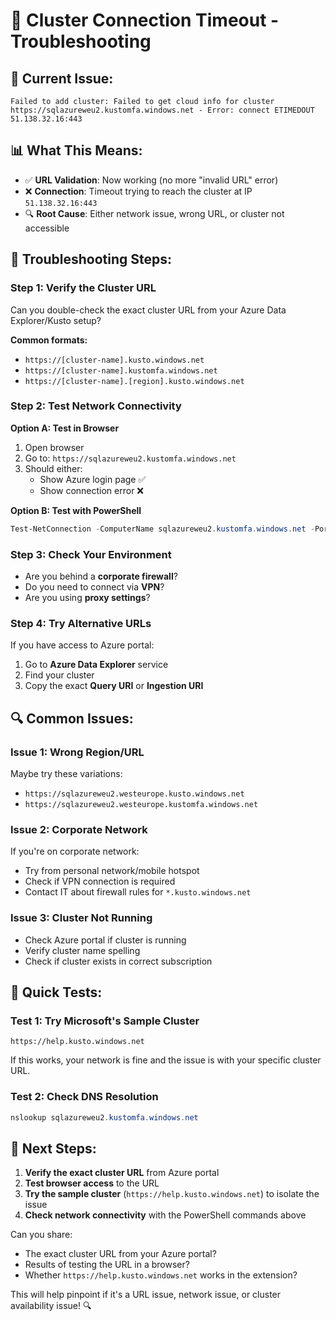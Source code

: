 # 🔧 Cluster Connection Timeout - Troubleshooting

## 🚨 **Current Issue:**
```
Failed to add cluster: Failed to get cloud info for cluster 
https://sqlazureweu2.kustomfa.windows.net - Error: connect ETIMEDOUT 51.138.32.16:443
```

## 📊 **What This Means:**
- ✅ **URL Validation**: Now working (no more "invalid URL" error)
- ❌ **Connection**: Timeout trying to reach the cluster at IP `51.138.32.16:443`
- 🔍 **Root Cause**: Either network issue, wrong URL, or cluster not accessible

## 🧪 **Troubleshooting Steps:**

### Step 1: Verify the Cluster URL
Can you double-check the exact cluster URL from your Azure Data Explorer/Kusto setup?

**Common formats:**
- `https://[cluster-name].kusto.windows.net`
- `https://[cluster-name].kustomfa.windows.net` 
- `https://[cluster-name].[region].kusto.windows.net`

### Step 2: Test Network Connectivity

**Option A: Test in Browser**
1. Open browser
2. Go to: `https://sqlazureweu2.kustomfa.windows.net`
3. Should either:
   - Show Azure login page ✅
   - Show connection error ❌

**Option B: Test with PowerShell**
```powershell
Test-NetConnection -ComputerName sqlazureweu2.kustomfa.windows.net -Port 443
```

### Step 3: Check Your Environment
- Are you behind a **corporate firewall**?
- Do you need to connect via **VPN**?
- Are you using **proxy settings**?

### Step 4: Try Alternative URLs
If you have access to Azure portal:
1. Go to **Azure Data Explorer** service
2. Find your cluster
3. Copy the exact **Query URI** or **Ingestion URI**

## 🔍 **Common Issues:**

### Issue 1: Wrong Region/URL
Maybe try these variations:
- `https://sqlazureweu2.westeurope.kusto.windows.net`
- `https://sqlazureweu2.westeurope.kustomfa.windows.net`

### Issue 2: Corporate Network
If you're on corporate network:
- Try from personal network/mobile hotspot
- Check if VPN connection is required
- Contact IT about firewall rules for `*.kusto.windows.net`

### Issue 3: Cluster Not Running
- Check Azure portal if cluster is running
- Verify cluster name spelling
- Check if cluster exists in correct subscription

## 🧪 **Quick Tests:**

### Test 1: Try Microsoft's Sample Cluster
```
https://help.kusto.windows.net
```
If this works, your network is fine and the issue is with your specific cluster URL.

### Test 2: Check DNS Resolution
```powershell
nslookup sqlazureweu2.kustomfa.windows.net
```

## 🎯 **Next Steps:**

1. **Verify the exact cluster URL** from Azure portal
2. **Test browser access** to the URL
3. **Try the sample cluster** (`https://help.kusto.windows.net`) to isolate the issue
4. **Check network connectivity** with the PowerShell commands above

Can you share:
- The exact cluster URL from your Azure portal?
- Results of testing the URL in a browser?
- Whether `https://help.kusto.windows.net` works in the extension?

This will help pinpoint if it's a URL issue, network issue, or cluster availability issue! 🔍
